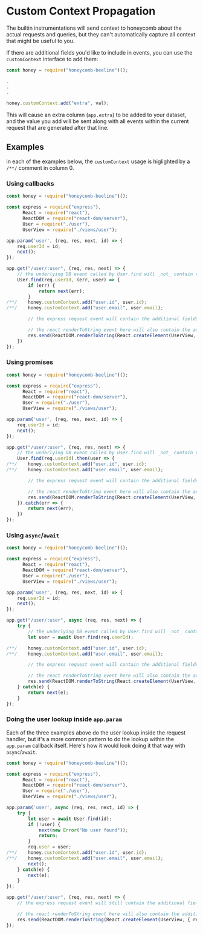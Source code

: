 # Custom Context Propagation

The builtin instrumentations will send context to honeycomb about the actual requests and queries, but they can't automatically capture all context that might be useful to you.

If there are additional fields you'd like to include in events, you can use the `customContext` interface to add them:

```js
const honey = require("honeycomb-beeline")();

.
.
.

honey.customContext.add("extra", val);
```

This will cause an extra column (`app.extra`) to be added to your dataset, and the value you add will be sent along with all events within the current request that are generated after that line.

## Examples

in each of the examples below, the `customContext` usage is higlighted by a `/**/` comment in column 0.

### Using callbacks

```js
const honey = require("honeycomb-beeline")();

const express = require("express"),
      React = require("react"),
      ReactDOM = require("react-dom/server"),
      User = require("./user"),
      UserView = require("./views/user");

app.param('user', (req, res, next, id) => {
    req.userId = id;
    next();
});

app.get("/user/:user", (req, res, next) => {
    // the underlying DB event called by User.find will _not_ contain the additional fields.
    User.find(req.userId, (err, user) => {
        if (err) {
            return next(err);
        }
/**/    honey.customContext.add("user.id", user.id);
/**/    honey.customContext.add("user.email", user.email);

        // the express request event will contain the additional fields.

        // the react renderToString event here will also contain the additional fields.
        res.send(ReactDOM.renderToString(React.createElement(UserView, { user })));
    })
});
```

### Using promises

```js
const honey = require("honeycomb-beeline")();

const express = require("express"),
      React = require("react"),
      ReactDOM = require("react-dom/server"),
      User = require("./user"),
      UserView = require("./views/user");

app.param('user', (req, res, next, id) => {
    req.userId = id;
    next();
});

app.get("/user/:user", (req, res, next) => {
    // the underlying DB event called by User.find will _not_ contain the additional fields.
    User.find(req.userId).then(user => {
/**/    honey.customContext.add("user.id", user.id);
/**/    honey.customContext.add("user.email", user.email);

        // the express request event will contain the additional fields.

        // the react renderToString event here will also contain the additional fields.
        res.send(ReactDOM.renderToString(React.createElement(UserView, { user })));
    }).catch(err => {
        return next(err);
    })
});
```

### Using `async`/`await`

```js
const honey = require("honeycomb-beeline")();

const express = require("express"),
      React = require("react"),
      ReactDOM = require("react-dom/server"),
      User = require("./user"),
      UserView = require("./views/user");

app.param('user', (req, res, next, id) => {
    req.userId = id;
    next();
});

app.get("/user/:user", async (req, res, next) => {
    try {
        // the underlying DB event called by User.find will _not_ contain the additional fields.
        let user = await User.find(req.userId);

/**/    honey.customContext.add("user.id", user.id);
/**/    honey.customContext.add("user.email", user.email);

        // the express request event will contain the additional fields.

        // the react renderToString event here will also contain the additional fields.
        res.send(ReactDOM.renderToString(React.createElement(UserView, { user })));
    } catch(e) {
        return next(e);
    }
});
```

### Doing the user lookup inside `app.param`

Each of the three examples above do the user lookup inside the request handler, but it's a more common pattern to do the lookup within the `app.param` callback itself.
Here's how it would look doing it that way with `async`/`await`.

```js
const honey = require("honeycomb-beeline")();

const express = require("express"),
      React = require("react"),
      ReactDOM = require("react-dom/server"),
      User = require("./user"),
      UserView = require("./views/user");

app.param('user', async (req, res, next, id) => {
    try {
        let user = await User.find(id);
        if (!user) {
            next(new Error("No user found"));
            return;
        }
        req.user = user;
/**/    honey.customContext.add("user.id", user.id);
/**/    honey.customContext.add("user.email", user.email);
        next();
    } catch(e) {
        next(e);
    }
});

app.get("/user/:user", (req, res, next) => {
    // the express request event will still contain the additional fields.

    // the react renderToString event here will also contain the additional fields.
    res.send(ReactDOM.renderToString(React.createElement(UserView, { req.user })));
});
```
